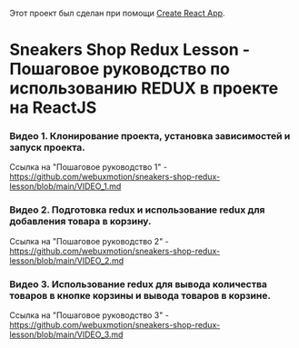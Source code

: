 Этот проект был сделан при помощи [Create React App](https://github.com/facebook/create-react-app).

# Sneakers Shop Redux Lesson - Пошаговое руководство по использованию REDUX в проекте на ReactJS

### Видео 1. Клонирование проекта, установка зависимостей и запуск проекта.

Ссылка на "Пошаговое руководство 1" - https://github.com/webuxmotion/sneakers-shop-redux-lesson/blob/main/VIDEO_1.md

### Видео 2. Подготовка redux и использование redux для добавления товара в корзину.

Ссылка на "Пошаговое руководство 2" - https://github.com/webuxmotion/sneakers-shop-redux-lesson/blob/main/VIDEO_2.md

### Видео 3. Использование redux для вывода количества товаров в кнопке корзины и вывода товаров в корзине.

Ссылка на "Пошаговое руководство 3" - https://github.com/webuxmotion/sneakers-shop-redux-lesson/blob/main/VIDEO_3.md
